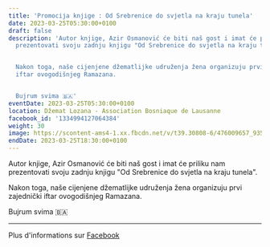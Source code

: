 ```yaml
---
title: 'Promocija knjige : Od Srebrenice do svjetla na kraju tunela'
date: 2023-03-25T05:30:00+0100
draft: false
description: 'Autor knjige, Azir Osmanović će biti naš gost i imat će priliku nam
  prezentovati svoju zadnju knjigu "Od Srebrenice do svjetla na kraju tunela".


  Nakon toga, naše cijenjene džematlijke udruženja žena organizuju prvi zajednički
  iftar ovogodišnjeg Ramazana.


  Bujrum svima 🇧🇦'
eventDate: 2023-03-25T05:30:00+0100
location: Džemat Lozana - Association Bosniaque de Lausanne
facebook_id: '1334994127064384'
weight: 30
image: https://scontent-ams4-1.xx.fbcdn.net/v/t39.30808-6/476009657_935496042044329_8178626072168630847_n.jpg?_nc_cat=101&ccb=1-7&_nc_sid=9e60e4&_nc_ohc=WHgDpfK8q9sQ7kNvwHpb3dv&_nc_oc=Adnb8TOxE5p7E9GLmfF3NhYNrCtslgIKDSE-fwDkOxoFjAKp7_ECUz8gEVJGqKqDVcY&_nc_zt=23&_nc_ht=scontent-ams4-1.xx&edm=ABTKTjYEAAAA&_nc_gid=4wnVItuYFjN3ThR3MPgwAg&oh=00_AfPc6YpjIeKx6xg7Ut-VZM4vCp4wxSN83iCZcP5synaO7Q&oe=685A9D1C
endDate: 2023-03-25T18:30:00+0100
---
```


Autor knjige, Azir Osmanović će biti naš gost i imat će priliku nam prezentovati svoju zadnju knjigu "Od Srebrenice do svjetla na kraju tunela".

Nakon toga, naše cijenjene džematlijke udruženja žena organizuju prvi zajednički iftar ovogodišnjeg Ramazana.

Bujrum svima 🇧🇦

---

Plus d'informations sur [Facebook](https://facebook.com/events/1334994127064384)